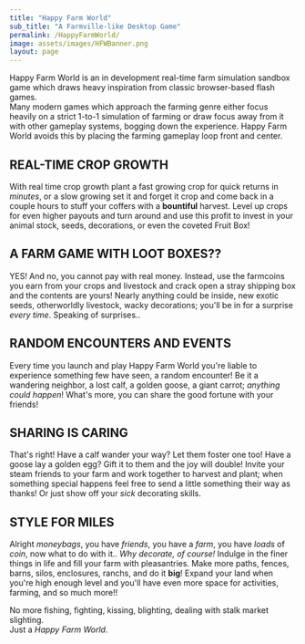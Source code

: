 ```yaml
---
title: "Happy Farm World"
sub_title: "A Farmville-like Desktop Game"
permalink: /HappyFarmWorld/
image: assets/images/HFWBanner.png
layout: page
---
```

   Happy Farm World is an in development real-time farm simulation sandbox game which draws heavy inspiration from classic browser-based flash games.  
Many modern games which approach the farming genre either focus heavily on a strict 1-to-1 simulation of farming or draw focus away from it with other gameplay systems, bogging down the experience. Happy Farm World avoids this by placing the farming gameplay loop front and center.  

REAL-TIME CROP GROWTH  
---------------------  

With real time crop growth plant a fast growing crop for quick returns in *minutes*, or a slow growing set it and forget it crop and come back in a couple hours to stuff your coffers with a **bountiful** harvest. Level up crops for even higher payouts and turn around and use this profit to invest in your animal stock, seeds, decorations, or even the coveted Fruit Box!  

A FARM GAME WITH LOOT BOXES??
-----------------------------  

YES! And no, you cannot pay with real money. Instead, use the farmcoins you earn from your crops and livestock and crack open a stray shipping box and the contents are yours! Nearly anything could be inside, new exotic seeds, otherworldly livestock, wacky decorations; you'll be in for a surprise *every time*. Speaking of surprises..  

RANDOM ENCOUNTERS AND EVENTS
----------------------------  

Every time you launch and play Happy Farm World you're liable to experience something few have seen, a random encounter! Be it a wandering neighbor, a lost calf, a golden goose, a giant carrot; *anything could happen*! What's more, you can share the good fortune with your friends!  

SHARING IS CARING
-----------------  

That's right! Have a calf wander your way? Let them foster one too! Have a goose lay a golden egg? Gift it to them and the joy will double! Invite your steam friends to your farm and work together to harvest and plant; when something special happens feel free to send a little something their way as thanks! Or just show off your *sick* decorating skills.  

STYLE FOR MILES
---------------  

Alright *moneybags*, you have *friends*, you have a *farm*, you have *loads* of *coin*, now what to do with it.. *Why decorate, of course!* Indulge in the finer things in life and fill your farm with pleasantries. Make more paths, fences, barns, silos, enclosures, ranchs, and do it **big**! Expand your land when you're high enough level and you'll have even more space for activities, farming, and so much more!!  

No more fishing, fighting, kissing, blighting, dealing with stalk market slighting.  
Just a *Happy Farm World*.

